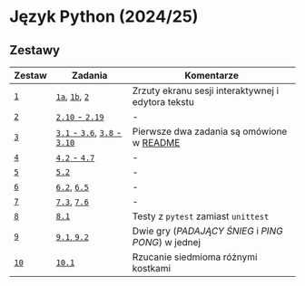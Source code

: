 # Język Python (2024/25)

## Zestawy

|     Zestaw |                                     Zadania |                                         Komentarze |
| ---------- | ------------------------------------------- | -------------------------------------------------- |
|   [`1`][1] |      [`1a`][1.1a], [`1b`][1.1b], [`2`][1.2] | Zrzuty ekranu sesji interaktywnej i edytora tekstu |
|   [`2`][2] |                      [`2.10` - `2.19`][2.*] |                                                  - |
|   [`3`][3] | [`3.1` - `3.6`][3.*], [`3.8` - `3.10`][3.*] |     Pierwsze dwa zadania są omówione w [README][3] |
|   [`4`][4] |                        [`4.2` - `4.7`][4.*] |                                                  - |
|   [`5`][5] |                                [`5.2`][5.2] |                                                  - |
|   [`6`][6] |                  [`6.2`][6.2], [`6.5`][6.5] |                                                  - |
|   [`7`][7] |                  [`7.3`][7.3], [`7.6`][7.6] |                                                  - |
|   [`8`][8] |                                [`8.1`][8.1] |                Testy z `pytest` zamiast `unittest` |
|   [`9`][9] |                         [`9.1`, `9.2`][9.*] | Dwie gry (*PADAJĄCY ŚNIEG* i *PING PONG*) w jednej |
| [`10`][10] |                              [`10.1`][10.1] |                Rzucanie siedmioma różnymi kostkami |

[1]: ./01/README.md
[1.1a]: ./01/1a.png
[1.1b]: ./01/1b.png
[1.2]: ./01/2.png

[2]: ./02/README.md
[2.*]: ./02/main.py

[3]: ./03/README.md
[3.*]: ./03/main.py

[4]: ./04/README.md
[4.*]: ./04/main.py

[5]: ./05/README.md
[5.2]: ./05/fracs.py

[6]: ./06/README.md
[6.2]: ./06/points.py
[6.5]: ./06/fracs.py

[7]: ./07/README.md
[7.3]: ./07/rectangles.py
[7.6]: ./07/iter.py

[8]: ./08/README.md
[8.1]: ./08/rectangles.py

[9]: ./09/README.md
[9.*]: ./09/game.py

[10]: ./10/README.md
[10.1]: ./10/main.py
